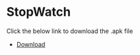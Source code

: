 # StopWatch

Click the below link to download the .apk file

- <a href="/apk" download = "app-debug.apk">Download</a>


